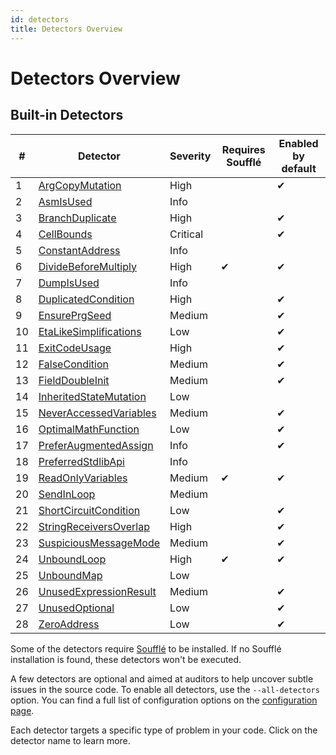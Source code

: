 ```yaml
---
id: detectors
title: Detectors Overview
---
```


# Detectors Overview

## Built-in Detectors

| #  | Detector | Severity | Requires Soufflé | Enabled by default |
|----|-----------|-----------|--------------------|---------------------|
| 1  | [ArgCopyMutation](./detectors/ArgCopyMutation.md) | High |  | ✔ |
| 2  | [AsmIsUsed](./detectors/AsmIsUsed.md) | Info |  |  |
| 3  | [BranchDuplicate](./detectors/BranchDuplicate.md) | High |  | ✔ |
| 4  | [CellBounds](./detectors/CellBounds.md) | Critical |  | ✔ |
| 5  | [ConstantAddress](./detectors/ConstantAddress.md) | Info |  |  |
| 6  | [DivideBeforeMultiply](./detectors/DivideBeforeMultiply.md) | High | ✔ | ✔ |
| 7  | [DumpIsUsed](./detectors/DumpIsUsed.md) | Info |  |  |
| 8  | [DuplicatedCondition](./detectors/DuplicatedCondition.md) | High |  | ✔ |
| 9  | [EnsurePrgSeed](./detectors/EnsurePrgSeed.md) | Medium |  | ✔ |
| 10  | [EtaLikeSimplifications](./detectors/EtaLikeSimplifications.md) | Low |  | ✔ |
| 11  | [ExitCodeUsage](./detectors/ExitCodeUsage.md) | High |  | ✔ |
| 12  | [FalseCondition](./detectors/FalseCondition.md) | Medium |  | ✔ |
| 13  | [FieldDoubleInit](./detectors/FieldDoubleInit.md) | Medium |  | ✔ |
| 14  | [InheritedStateMutation](./detectors/InheritedStateMutation.md) | Low |  |  |
| 15  | [NeverAccessedVariables](./detectors/NeverAccessedVariables.md) | Medium |  | ✔ |
| 16  | [OptimalMathFunction](./detectors/OptimalMathFunction.md) | Low |  | ✔ |
| 17  | [PreferAugmentedAssign](./detectors/PreferAugmentedAssign.md) | Info |  | ✔ |
| 18  | [PreferredStdlibApi](./detectors/PreferredStdlibApi.md) | Info |  |  |
| 19  | [ReadOnlyVariables](./detectors/ReadOnlyVariables.md) | Medium | ✔ | ✔ |
| 20  | [SendInLoop](./detectors/SendInLoop.md) | Medium |  |  |
| 21  | [ShortCircuitCondition](./detectors/ShortCircuitCondition.md) | Low |  | ✔ |
| 22  | [StringReceiversOverlap](./detectors/StringReceiversOverlap.md) | High |  | ✔ |
| 23  | [SuspiciousMessageMode](./detectors/SuspiciousMessageMode.md) | Medium |  | ✔ |
| 24  | [UnboundLoop](./detectors/UnboundLoop.md) | High | ✔ | ✔ |
| 25  | [UnboundMap](./detectors/UnboundMap.md) | Low |  |  |
| 26  | [UnusedExpressionResult](./detectors/UnusedExpressionResult.md) | Medium |  | ✔ |
| 27  | [UnusedOptional](./detectors/UnusedOptional.md) | Low |  | ✔ |
| 28  | [ZeroAddress](./detectors/ZeroAddress.md) | Low |  | ✔ |

Some of the detectors require [Soufflé](https://souffle-lang.github.io/install) to be installed. If no Soufflé installation is found, these detectors won't be executed.

A few detectors are optional and aimed at auditors to help uncover subtle issues in the source code. To enable all detectors, use the `--all-detectors` option. You can find a full list of configuration options on the [configuration page](./tutorial/configuration.md).

Each detector targets a specific type of problem in your code. Click on the detector name to learn more.
